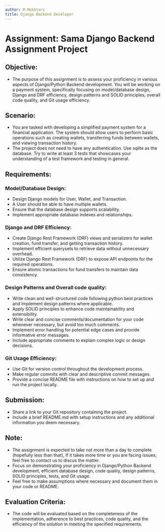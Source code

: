 ```yaml
---
author: M Mokhtari
title: Django Backend Developer
---
```


# Assignment: Sama Django Backend Assignment Project

## Objective:

-   The purpose of this assignment is to assess your proficiency in
    various aspects of Django/Python Backend development. You will be
    working on a payment system, specifically focusing on model/database
    design, Django and DRF efficiency, design patterns and SOLID
    principles, overall code quality, and Git usage efficiency.

## Scenario:

-   You are tasked with developing a simplified payment system for a
    financial application. The system should allow users to perform
    basic operations such as creating wallets, transferring funds
    between wallets, and viewing transaction history.
-   The project does not need to have any authentication. Use sqlite as
    the database. Try to write at least 3 tests that showcases your
    understanding of a test framework and testing in general.

## Requirements:

### Model/Database Design:

-   Design Django models for User, Wallet, and Transaction.
-   A User should be able to have multiple wallets.
-   Ensure that the database design supports scalability.
-   Implement appropriate database indexes and relationships.

### Django and DRF Efficiency:

-   Create Django Rest Framework (DRF) views and serializers for wallet
    creation, fund transfer, and getting transaction history.
-   Implement efficient querysets to retrieve data without unnecessary
    overhead.
-   Utilize Django Rest Framework (DRF) to expose API endpoints for the
    required operations.
-   Ensure atomic transactions for fund transfers to maintain data
    consistency.

### Design Patterns and Overall code quality:

-   Write clean and well-structured code following python best practices
    and Implement design patterns where applicable.
-   Apply SOLID principles to enhance code maintainability and
    extensibility.
-   Write clear and concise comments/documentation for your code
    whenever necessary, but avoid too much comments.
-   Implement error handling for potential edge cases and provide
    informative error messages.
-   Include appropriate comments to explain complex logic or design
    decisions.

### Git Usage Efficiency:

-   Use Git for version control throughout the development process.
-   Make regular commits with clear and descriptive commit messages.
-   Provide a concise README file with instructions on how to set up and
    run the project locally.

## Submission:

-   Share a link to your Git repository containing the project.
-   Include a brief README.md with setup instructions and any additional
    information you deem necessary.

## Note:

-   The assignment is expected to take not more than a day to complete
    (hopefully less than that), If it takes more time or you are facing
    issues, feel free to contact us to discus the matter.
-   Focus on demonstrating your proficiency in Django/Python Backend
    development, efficient database design, code quality, design
    patterns, SOLID principles, tests, and Git usage.
-   Feel free to make assumptions where necessary and document them in
    your code or README.

## Evaluation Criteria:

-   The code will be evaluated based on the completeness of the
    implementation, adherence to best practices, code quality, and the
    efficiency of the solution in meeting the specified requirements.
